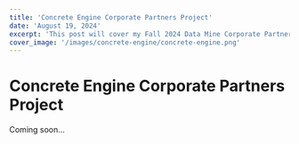 ```yaml
---
title: 'Concrete Engine Corporate Partners Project'
date: 'August 19, 2024'
excerpt: 'This post will cover my Fall 2024 Data Mine Corporate Partners project'
cover_image: '/images/concrete-engine/concrete-engine.png'
---
```


# Concrete Engine Corporate Partners Project

Coming soon...